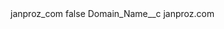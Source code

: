 <?xml version="1.0" encoding="UTF-8"?>
<CustomMetadata xmlns="http://soap.sforce.com/2006/04/metadata" xmlns:xsi="http://www.w3.org/2001/XMLSchema-instance" xmlns:xsd="http://www.w3.org/2001/XMLSchema">
    <label>janproz_com</label>
    <protected>false</protected>
    <values>
        <field>Domain_Name__c</field>
        <value xsi:type="xsd:string">janproz.com</value>
    </values>
</CustomMetadata>

